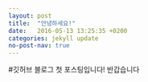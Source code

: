 ```yaml
---
layout: post
title:  "안녕하세요!"
date:   2016-05-13 13:25:35 +0200
categories: jekyll update
no-post-nav: true
---
```


#깃허브 블로그 첫 포스팅입니다!
반갑습니다

